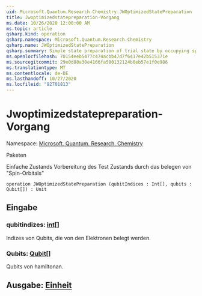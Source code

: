 ```yaml
---
uid: Microsoft.Quantum.Research.Chemistry.JWOptimizedStatePreparation
title: Jwoptimizedstatepreparation-Vorgang
ms.date: 10/26/2020 12:00:00 AM
ms.topic: article
qsharp.kind: operation
qsharp.namespace: Microsoft.Quantum.Research.Chemistry
qsharp.name: JWOptimizedStatePreparation
qsharp.summary: Simple state preparation of trial state by occupying spin-orbitals
ms.openlocfilehash: 70154eeb5477c474acbb47d7f6417e42b515371e
ms.sourcegitcommit: 29e0d88a30e4166fa580132124b0eb57e1f0e986
ms.translationtype: MT
ms.contentlocale: de-DE
ms.lasthandoff: 10/27/2020
ms.locfileid: "92701813"
---
```

# <a name="jwoptimizedstatepreparation-operation"></a>Jwoptimizedstatepreparation-Vorgang

Namespace: [Microsoft. Quantum. Research. Chemistry](xref:Microsoft.Quantum.Research.Chemistry)

Paketen [](https://nuget.org/packages/)


Einfache Zustands Vorbereitung des Test Zustands durch das belegen von "Spin-Orbitals"

```qsharp
operation JWOptimizedStatePreparation (qubitIndices : Int[], qubits : Qubit[]) : Unit
```


## <a name="input"></a>Eingabe

### <a name="qubitindices--int"></a>qubitindizes: [int](xref:microsoft.quantum.lang-ref.int)[]

Indizes von Qubits, die von den Elektronen belegt werden.


### <a name="qubits--qubit"></a>Qubits: [Qubit](xref:microsoft.quantum.lang-ref.qubit)[]

Qubits von hamiltonan.



## <a name="output--unit"></a>Ausgabe: [Einheit](xref:microsoft.quantum.lang-ref.unit)

